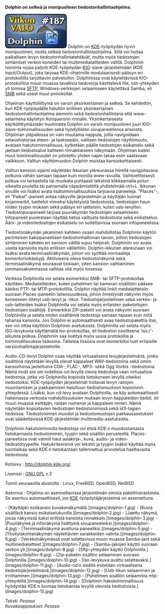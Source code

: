 <!--
Title: 4x31 Dolphin - Viikon VALO #187
Date: 2014/07/27
Pageimage: valo187-dolphin.png
Tags: Linux,FreeBSD,OpenBSD,NetBSD,Tiedostonhallinta
-->

**Dolphin on selkeä ja monipuolinen tiedostonhallintaohjelma.**

![](images/valo187-dolphin.png "fig:valo187-dolphin.png") Dolphin on
[KDE](KDE)-työpöydän hyvin monipuolinen, mutta selkeä
tiedostonhallintaohjelma. Sillä voi hoitaa paikallisen levyn
tiedostonhallintatehtävät, mutta myös tiedostojen siirtämiset verkon
koneiden tai multimedialaitteiden välillä. Dolphinin toiminta nojaa
paljolti KDE-työpöydän
[KIO](http://en.wikipedia.org/wiki/KIO)-slave-järjestelmään (KDE
Input/Output), joka tarjoaa KDE-ohjelmille modulaarisesti pääsyn eri
protokollilla tarjottaviin palveluihin. Dolphinissa ovat käytettävissä
KIO-protokollina muun muassa tavallisia tiedostoja käsittelevä file,
ssh-yhteyden yli toimiva
[SFTP](http://en.wikipedia.org/wiki/SSH_File_Transfer_Protocol),
Windows-verkkojen selaamiseen käytettävä Samba, eli
[SMB](http://en.wikipedia.org/wiki/Server_Message_Block) sekä useat muut
protokollat.

Ohjelman käyttöliittymä on varsin yksinkertainen ja selkeä. Se
kehitettiin, kun KDE-työpöydälle haluttiin erillinen yksinkertainen
tiedostonhallintaohjelma aiemmin sekä tiedostonhallintana että
www-selaimena käytetyn Konquerorin rinnalle. Yksinkertaisesta
käyttöliittymästään huolimatta Dolphin on varsin monipuolinen juuri
KIO-slave-toiminnallisuuden sekä hyödyllisten sivupaneeliensa ansiosta.
Ohjelman yläpalkissa on vain muutama nappula, joilla navigoidaan
selaushistoriaa eteen- ja taaksepäin, valitaan tiedostojen näyttömuoto,
avataan hakutoiminnallisuus, kytketään päälle tiedostojen esikatselu
sekä jaetaan tiedostoalue kahteen rinnakkaiseen näkymään. Ohjelman
kaikki muut toiminnallisuudet on piilotettu yhden napin takaa esiin
saatavaan valikkoon. Valitun näyttömuodon Dolphin muistaa
kansiokohtaisesti.

Valitun kansion sijainti näytetään ikkunan yläreunassa hiirellä
navigoitavana polkuna vähän samaan tapaan kuin monilla www-sivuilla.
Vaihtoehtoisesti polkua voi tarkastella tai muokata puhtaasti tekstinä
klikkaamalla polun oikealta puolelta tai painamalla näppäimistöltä
yhdistelmää ctrl+L. Ikkunan sivuille voi lisäksi avata
lisätoiminnallisuuksia tarjoavia paneeleja. "Places"-, eli
"Paikat"-paneeli antaa näkyville järjestelmän ja käyttäjän luomat
kirjanmerkit, luettelot viimeksi käytetyistä tiedostoista, tiedostojen
haun niiden tyypin mukaan sekä pääsyn eri laitteisiin, kuten
usb-levyihin. Tiedostopuupaneeli tarjoaa puunäkymän tiedostojen
selaamiseen. Infopaneeli puolestaan näyttää tietoa valitusta tiedostosta
sekä esikatselun. Ääni- ja videotiedostojen esikatselu on soitettavissa
suoraan infopaneelissa.

Tiedostonäkymän jakaminen kahteen osaan mahdollistaa Dolphinin käytön
perinteisen kaksipaneelisen tiedostonhallinnan tavoin, jolloin
tiedostojen siirtäminen kahden eri kansion välillä sujuu helposti.
Dolphiniin voi avata useita kansioita myös erillisiin välilehtiin.
Dolphin-ikkunan alareunaan voi lisäksi avata terminaalinäkymän, johon
voi syöttää normaaleja komentorivikäskyjä. Aktiivisena oleva
tiedostonäkymä sekä terminaalinäkymä seuraavat toisiaan, joten kansion
vaihtaminen jommassakummassa vaihtaa sitä myös toisessa.

Verkkoa Dolphinilla voi selata esimerkiksi SMB- tai SFTP-protokollaa
käyttäen. Medialaitteiden, kuten puhelimen tai kameran sisältöön pääsee
käsiksi PTP- tai MTP-protokollilla. Dolphin näyttää linkit
medialaitteisiin suoraan Places-paneelin laiteosuudessa, johon
ilmestyvät näkyviin myös koneeseen liitetyt usb-levyt ja -tikut.
Tiedostojärjestelmien sekä verkko- ja usb-laitteiden lisäksi Dolphinilla
voi selata myös erilaisten paketoitujen tiedostojen sisältöjä.
Esimerkiksi ZIP-paketit voi avata näkyviin suoraan Dolphinilla ja selata
niiden sisältämiä tiedostoja samaan tapaan kuin mitä tahansa kansiota.
Jos Dolphin ei automaattisesti avaa tiedostopakettia itse, sen voi ottaa
käyttöön Dolphinin asetuksista. Dolphinilla voi selata myös
ISO-levykuvia käyttämällä iso-protokollaa, eli tiedoston osoitteena
'iso:/'-alkuista polkua. Dolphiniin saa lisättyä myös uusia protokollia
ja toiminnallisuuksia lisäosina. Tällaisia lisäosia ovat esimerkiksi
tuet erilaisille versionhallintajärjestelmille.

Audio-CD-levyt Dolphin osaa näyttää virtuaalisena levyjärjestelmänä,
jonka sisältönä näytetään levyllä olevat kappaleet WAV-tiedostoina sekä
omiin kansioihinsa jaoteltuina CDA-, FLAC-, MP3- sekä Ogg Vorbis
-tiedostoina. Nämä eivät siis ole todellisia cd-levyllä olevia
tiedostoja vaan virtuaalisia tiedostoja, jotka voi Dolphinilla kopioida
tietokoneen levyllä oikeiksi tiedostoiksi. KDE-työpöydän järjestelmät
hoitavat levyn raitojen muuntamisen ja pakkaamisen haluttuun
tiedostomuotoon kopioinnin yhteydessä. Lisäksi, kun cd-levy avataan
Dolphinilla, se käy automaattisesti hakemassa verkosta mahdollisuuksien
mukaan levyn kappaleiden tiedot, eli muun muassa esittäjän, raidan
numeron ja kappaleen nimen. Nämä näytetään kopioitavien tiedostojen
tiedostonimissä sekä id3-tagien tiedoissa. Tiedostonimien muodot ja
tiedostomuotojen pakkausasetukset ovat säädettävissä KDE-järjestelmän
multimedia-asetuksista.

Dolphinin hakutoiminnolla tiedostoja voi etsiä KDE:n muodostamasta
tietokannasta tiedostonimen, tyypin sekä sisällön perusteella.
Places-paneelissa ovat valmiit haut asiakirja-, kuva, audio- ja
video-tiedostotyypeille. Hakukriteereinä voi tekstin ja tyypin lisäksi
käyttää myös luontiaikaa sekä KDE:n tietokantaan tallennettua arvostelua
haettavasta tiedostosta.

Kotisivu
:   <http://dolphin.kde.org/>

Lisenssi
:   [GNU GPL](GNU_GPL) v.2

Toimii seuraavilla alustoilla
:   Linux, FreeBSD, OpenBSD, NetBSD

Asennus
:   Ohjelma on asennettavissa järjestelmän omista pakettivarastoista. Se
    asentuu automaattisesti, jos
    [KDE](KDE)-työpöytäjärjestelmä on asennettuna.

<div class="psgallery" markdown="1">
-   [Käyttäjän kotikansio kuvakenäkymällä.](images/dolphin-1.jpg)
-   [Kuvia sisältävä kansio esikatselukuvilla.](images/dolphin-2.jpg)
-   [Jaettu näkymä, jossa näkyvissä kaksi erillistä kansiota
    rinnakkain.](images/dolphin-3.jpg)
-   [Puunäkymä ja infonäkymä lisättyinä
    sivupaneeleiksi.](images/dolphin-4.jpg)
-   [Terminaalinäkymä avattuna paneeliksi.](images/dolphin-5.jpg)
-   [Yksityiskohtanäkymän näytettävien sarakkeiden
    valinta.](images/dolphin-6.jpg)
-   [Verkkonäkymässä ovat selattavissa muun muassa Samba-jaot sekä
    multimedialaitteet.](images/dolphin-7.jpg)
-   [Samba-jakojen käyttö suoraan verkon yli.](images/dolphin-8.jpg)
-   [Sftp-yhteyden käyttö Dolphinilla.](images/dolphin-9.jpg)
-   [Zip-paketin sisällön selaaminen suoraan
    Dolphinilla.](images/dolphin-10.jpg)
-   [Iso-levykuva avattu selattavaksi.](images/dolphin-11.jpg)
-   [Audio-cd:n sisältö esitetään virtuaalisena
    tiedostojärjestelmänä.](images/dolphin-12.jpg)
-   [Usb-tikun selaaminen ja irrottaminen.](images/dolphin-13.jpg)
-   [Puhelimen sisällön selaamista
    mtp-yhteydellä.](images/dolphin-14.jpg)
-   [Dolphinin hakutoiminnallisuus hyödyntää KDE:n luomaa tietokantaa
    levyllä olevista tiedostoista.](images/dolphin-15.jpg)
</div>

*Teksti: Pesasa* <br />
*Kuvakaappaukset: Pesasa*

